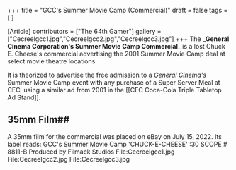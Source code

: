 +++
title = "GCC's Summer Movie Camp (Commercial)"
draft = false
tags = [ ]

[Article]
contributors = ["The 64th Gamer"]
gallery = ["Cecreelgcc1.jpg","Cecreelgcc2.jpg","Cecreelgcc3.jpg"]
+++
The **_General Cinema Corporation's Summer Movie Camp Commercial**_ is a lost Chuck E. Cheese's commercial advertising the 2001 Summer Movie Camp deal at select movie theatre locations.

It is theorized to advertise the free admission to a _General Cinema's_ Summer Movie Camp event with any purchase of a Super Server Meal at CEC, using a similar ad from 2001 in the [[CEC Coca-Cola Triple Tabletop Ad Stand]].

## 35mm Film## 
A 35mm film for the commercial was placed on eBay on July 15, 2022. Its label reads:
 GCC's Summer Movie Camp
 'CHUCK-E-CHEESE'
 :30 SCOPE # 8811-B
 Produced by Filmack Studios
<gallery>
File:Cecreelgcc1.jpg
File:Cecreelgcc2.jpg
File:Cecreelgcc3.jpg
</gallery>